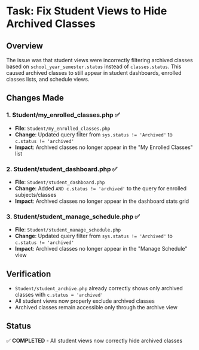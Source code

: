 # Task: Fix Student Views to Hide Archived Classes

## Overview
The issue was that student views were incorrectly filtering archived classes based on `school_year_semester.status` instead of `classes.status`. This caused archived classes to still appear in student dashboards, enrolled classes lists, and schedule views.

## Changes Made

### 1. Student/my_enrolled_classes.php ✅
- **File**: `Student/my_enrolled_classes.php`
- **Change**: Updated query filter from `sys.status != 'Archived'` to `c.status != 'archived'`
- **Impact**: Archived classes no longer appear in the "My Enrolled Classes" list

### 2. Student/student_dashboard.php ✅
- **File**: `Student/student_dashboard.php`
- **Change**: Added `AND c.status != 'archived'` to the query for enrolled subjects/classes
- **Impact**: Archived classes no longer appear in the dashboard stats grid

### 3. Student/student_manage_schedule.php ✅
- **File**: `Student/student_manage_schedule.php`
- **Change**: Updated query filter from `sys.status != 'Archived'` to `c.status != 'archived'`
- **Impact**: Archived classes no longer appear in the "Manage Schedule" view

## Verification
- `Student/student_archive.php` already correctly shows only archived classes with `c.status = 'archived'`
- All student views now properly exclude archived classes
- Archived classes remain accessible only through the archive view

## Status
✅ **COMPLETED** - All student views now correctly hide archived classes
